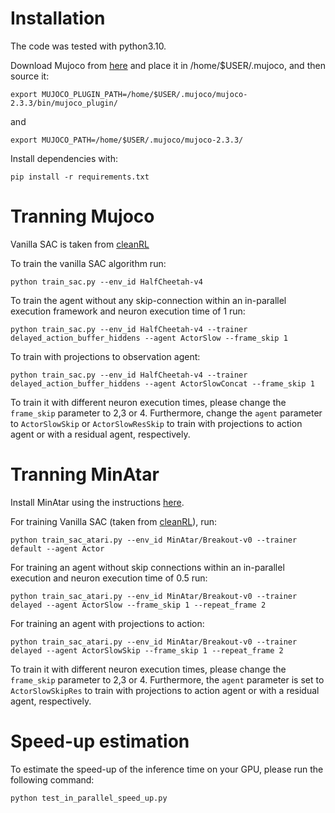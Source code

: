 # Installation

The code was tested with python3.10.

Download Mujoco from [here](https://github.com/google-deepmind/mujoco/releases/download/2.3.3/mujoco-2.3.3-linux-x86_64.tar.gz) 
and place it in /home/$USER/.mujoco, and then source it:

```
export MUJOCO_PLUGIN_PATH=/home/$USER/.mujoco/mujoco-2.3.3/bin/mujoco_plugin/
```

and 

```
export MUJOCO_PATH=/home/$USER/.mujoco/mujoco-2.3.3/
```

Install dependencies with:

```
pip install -r requirements.txt
```


# Tranning Mujoco

Vanilla SAC is taken from [cleanRL](https://github.com/vwxyzjn/cleanrl/blob/master/cleanrl/sac_continuous_action.py)

To train the vanilla SAC algorithm run:

```
python train_sac.py --env_id HalfCheetah-v4
```

To train the agent without any skip-connection within an in-parallel execution framework and neuron execution time of 1 run:

```
python train_sac.py --env_id HalfCheetah-v4 --trainer delayed_action_buffer_hiddens --agent ActorSlow --frame_skip 1 
```

To train with projections to observation agent:

```
python train_sac.py --env_id HalfCheetah-v4 --trainer delayed_action_buffer_hiddens --agent ActorSlowConcat --frame_skip 1 
```

To train it with different neuron execution times, please change the `frame_skip` parameter to 2,3 or 4. 
Furthermore, change the `agent` parameter to `ActorSlowSkip` or `ActorSlowResSkip` to train with projections to action agent or with a residual agent, respectively.

# Tranning MinAtar
Install MinAtar using the instructions [here](https://github.com/kenjyoung/MinAtar).

For training Vanilla SAC (taken from [cleanRL](https://github.com/vwxyzjn/cleanrl/blob/master/cleanrl/sac_atari.py)), run: 
```
python train_sac_atari.py --env_id MinAtar/Breakout-v0 --trainer default --agent Actor
```


For training an agent without skip connections within an in-parallel execution and neuron execution time of 0.5 run:
```
python train_sac_atari.py --env_id MinAtar/Breakout-v0 --trainer delayed --agent ActorSlow --frame_skip 1 --repeat_frame 2
```


For training an agent with projections to action:

```
python train_sac_atari.py --env_id MinAtar/Breakout-v0 --trainer delayed --agent ActorSlowSkip --frame_skip 1 --repeat_frame 2
```

To train it with different neuron execution times, please change the `frame_skip` parameter to 2,3 or 4. 
Furthermore, the `agent` parameter is set to `ActorSlowSkipRes` to train with projections to action agent or with a residual agent, respectively.

# Speed-up estimation
To estimate the speed-up of the inference time on your GPU, please run the following command:

```
python test_in_parallel_speed_up.py
```